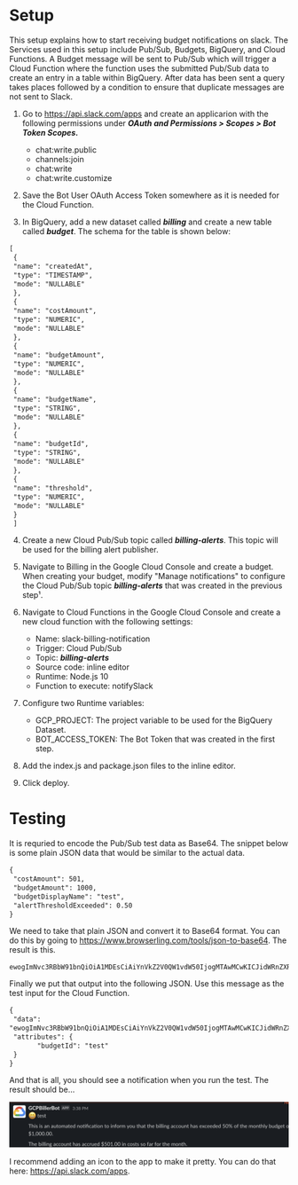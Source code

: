 # Setup

This setup explains how to start receiving budget notifications on slack. The Services used in this setup include Pub/Sub, Budgets, BigQuery, and Cloud Functions. A Budget message will be sent to Pub/Sub which will trigger a Cloud Function where the function uses the submitted Pub/Sub data to create an entry in a table within BigQuery. After data has been sent a query takes places followed by a condition to ensure that duplicate messages are not sent to Slack.


1. Go to https://api.slack.com/apps and create an applicarion with the following permissions under ***OAuth and Permissions > Scopes > Bot Token Scopes.***

    - chat:write.public
    - channels:join
    - chat:write
    - chat:write.customize

2. Save the Bot User OAuth Access Token somewhere as it is needed for the Cloud Function.

3. In BigQuery, add a new dataset called ***billing*** and create a new table called ***budget***. The schema for the table is shown below:
```
[
 {
 "name": "createdAt",
 "type": "TIMESTAMP",
 "mode": "NULLABLE"
 },
 {
 "name": "costAmount",
 "type": "NUMERIC",
 "mode": "NULLABLE"
 },
 {
 "name": "budgetAmount",
 "type": "NUMERIC",
 "mode": "NULLABLE"
 },
 {
 "name": "budgetName",
 "type": "STRING",
 "mode": "NULLABLE"
 },
 {
 "name": "budgetId",
 "type": "STRING",
 "mode": "NULLABLE"
 },
 {
 "name": "threshold",
 "type": "NUMERIC",
 "mode": "NULLABLE"
 }
 ]
```

4. Create a new Cloud Pub/Sub topic called ***billing-alerts***. This topic will be used for the billing alert publisher.

5. Navigate to Billing in the Google Cloud Console and create a budget. When creating your budget, modify "Manage notifications" to configure the Cloud Pub/Sub topic ***billing-alerts*** that was created in the previous step¹.

6. Navigate to Cloud Functions in the Google Cloud Console and create a new cloud function with the following settings:

    - Name: slack-billing-notification
    - Trigger: Cloud Pub/Sub
    - Topic: ***billing-alerts***
    - Source code: inline editor
    - Runtime: Node.js 10
    - Function to execute: notifySlack

7. Configure two Runtime variables:

    - GCP_PROJECT: The project variable to be used for the BigQuery Dataset.
    - BOT_ACCESS_TOKEN: The Bot Token that was created in the first step.

8. Add the index.js and package.json files to the inline editor.

9. Click deploy.

# Testing

It is requried to encode the Pub/Sub test data as Base64. The snippet below is some plain JSON data that would be similar to the actual data.
```
{
 "costAmount": 501,
 "budgetAmount": 1000,
 "budgetDisplayName": "test",
 "alertThresholdExceeded": 0.50
}
```

We need to take that plain JSON and convert it to Base64 format. You can do this by going to https://www.browserling.com/tools/json-to-base64. The result is this.
```
ewogImNvc3RBbW91bnQiOiA1MDEsCiAiYnVkZ2V0QW1vdW50IjogMTAwMCwKICJidWRnZXREaXNwbGF5TmFtZSI6ICJ0ZXN0IiwKICJhbGVydFRocmVzaG9sZEV4Y2VlZGVkIjogMC41MAp9
```

Finally we put that output into the following JSON. Use this message as the test input for the Cloud Function.
```
{
 "data": "ewogImNvc3RBbW91bnQiOiA1MDEsCiAiYnVkZ2V0QW1vdW50IjogMTAwMCwKICJidWRnZXREaXNwbGF5TmFtZSI6ICJ0ZXN0IiwKICJhbGVydFRocmVzaG9sZEV4Y2VlZGVkIjogMC41MAp9",
 "attributes": {
       "budgetId": "test"
 }
}
```

And that is all, you should see a notification when you run the test. The result should be...

![alt text](https://github.com/gregnrobinson/slack-gcp-billing-notifier/blob/main/images/slack_notification.png "Slack Example Notification")

I recommend adding an icon to the app to make it pretty. You can do that here: https://api.slack.com/apps.



